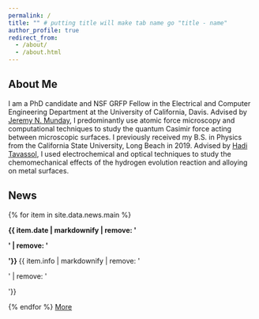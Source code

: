 ```yaml
---
permalink: /
title: "" # putting title will make tab name go "title - name"
author_profile: true
redirect_from: 
  - /about/
  - /about.html
---
```





About Me
--------
I am a PhD candidate and NSF GRFP Fellow in the Electrical and Computer Engineering Department at the University of California, Davis. Advised by [Jeremy N. Munday](https://mundaylab.com/), I predominantly use atomic force microscopy and computational techniques to study the quantum Casimir force acting between microscopic surfaces. I previously received my B.S. in Physics from the California State University, Long Beach in 2019. Advised by [Hadi Tavassol](https://home.csulb.edu/~htavasso/index.html), I used electrochemical and optical techniques to study the chemomechanical effects of the hydrogen evolution reaction and alloying on metal surfaces.


<h2>News</h2>
<div id='news'>
  {% for item in site.data.news.main %}
  <p><strong><font class="new">{{ item.date | markdownify | remove: '<p>' | remove: '</p>'}} </font></strong>{{ item.info | markdownify | remove: '<p>' | remove: '</p>'}}</p>
  {% endfor %}
  <a href="#" onclick="hideBlock('news'); showBlock('allnews'); return false;" class="btn btn--inverse">More</a>
</div>

<div id='allnews' style="display: none;">
  <!-- First show main news -->
  {% for item in site.data.news.main %}
    <p><strong><font class="new">{{ item.date | markdownify | remove: '<p>' | remove: '</p>'}} </font></strong>{{ item.info | markdownify | remove: '<p>' | remove: '</p>'}}</p>
  {% endfor %}

  <!-- Then show all news -->
  {% for item in site.data.news.all %}
    <p><strong><font class="new">{{ item.date | markdownify | remove: '<p>' | remove: '</p>'}} </font></strong>{{ item.info | markdownify | remove: '<p>' | remove: '</p>'}}</p>
  {% endfor %}

  <a href="#" onclick="hideBlock('allnews'); showBlock('news'); return false;" class="btn btn--inverse">Less</a>
</div>